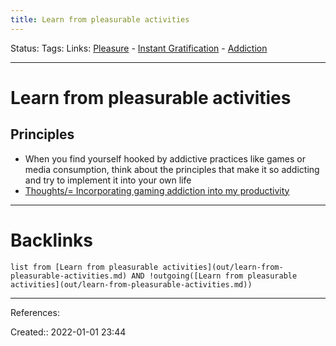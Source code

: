 ```yaml
---
title: Learn from pleasurable activities
---
```

Status: 
Tags: 
Links: [Pleasure](None) - [Instant Gratification](out/instant-gratification.md) - [Addiction](None)
___
# Learn from pleasurable activities
## Principles
- When you find yourself hooked by addictive practices like games or media consumption, think about the principles that make it so addicting and try to implement it into your own life
- [Thoughts/= Incorporating gaming addiction into my productivity](None)
___
# Backlinks
```dataview
list from [Learn from pleasurable activities](out/learn-from-pleasurable-activities.md) AND !outgoing([Learn from pleasurable activities](out/learn-from-pleasurable-activities.md))
```
___
References:

Created:: 2022-01-01 23:44
